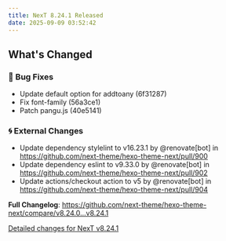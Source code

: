 ```yaml
---
title: NexT 8.24.1 Released
date: 2025-09-09 03:52:42
---
```


<!-- Release notes generated using configuration in .github/release.yml at v8.24.1 -->

## What's Changed
### 🐞 Bug Fixes
* Update default option for addtoany (6f31287)
* Fix font-family (56a3ce1)
* Patch pangu.js (40e5141)
### 🌀 External Changes
* Update dependency stylelint to v16.23.1 by @renovate[bot] in https://github.com/next-theme/hexo-theme-next/pull/900
* Update dependency eslint to v9.33.0 by @renovate[bot] in https://github.com/next-theme/hexo-theme-next/pull/902
* Update actions/checkout action to v5 by @renovate[bot] in https://github.com/next-theme/hexo-theme-next/pull/904


**Full Changelog**: https://github.com/next-theme/hexo-theme-next/compare/v8.24.0...v8.24.1

[Detailed changes for NexT v8.24.1](https://github.com/next-theme/hexo-theme-next/releases/tag/v8.24.1)
